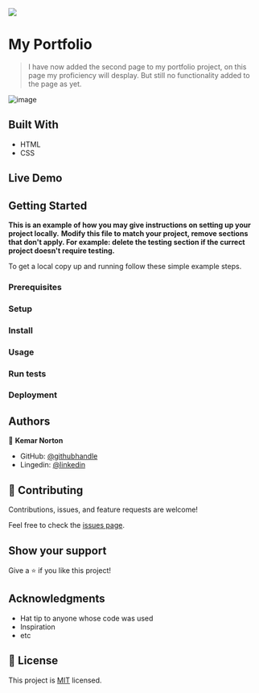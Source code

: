 ![](https://img.shields.io/badge/Microverse-blueviolet)

# My Portfolio

> I have now added the second page to my portfolio project, on this page my proficiency will desplay. But still no functionality added to the page as yet.

![image](https://user-images.githubusercontent.com/58619137/144698043-63298bc7-36b0-4c6d-bae5-79b210f71b5e.png)


## Built With

- HTML
- CSS

## Live Demo


## Getting Started

**This is an example of how you may give instructions on setting up your project locally.**
**Modify this file to match your project, remove sections that don't apply. For example: delete the testing section if the currect project doesn't require testing.**


To get a local copy up and running follow these simple example steps.

### Prerequisites

### Setup

### Install

### Usage

### Run tests

### Deployment



## Authors

👤 **Kemar Norton**

- GitHub: [@githubhandle](https://github.com/kemar-art)
- Lingedin: [@linkedin](www.linkedin.com/in/kemar-norton-2505431b2)

## 🤝 Contributing

Contributions, issues, and feature requests are welcome!

Feel free to check the [issues page](../../issues/).

## Show your support

Give a ⭐️ if you like this project!

## Acknowledgments

- Hat tip to anyone whose code was used
- Inspiration
- etc

## 📝 License

This project is [MIT](./MIT.md) licensed.
